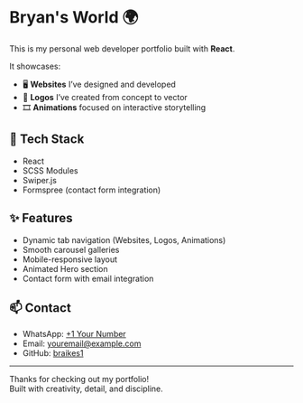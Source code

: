 # Bryan's World 🌍

This is my personal web developer portfolio built with **React**.

It showcases:
- 🖥️ **Websites** I’ve designed and developed
- 🧠 **Logos** I’ve created from concept to vector
- 🎞️ **Animations** focused on interactive storytelling

## 🔧 Tech Stack
- React
- SCSS Modules
- Swiper.js
- Formspree (contact form integration)

## ✨ Features
- Dynamic tab navigation (Websites, Logos, Animations)
- Smooth carousel galleries
- Mobile-responsive layout
- Animated Hero section
- Contact form with email integration

## 📫 Contact
- WhatsApp: [+1 Your Number](https://wa.me/9549804386)
- Email: [youremail@example.com](mailto:braikes.pro@gmail.com)
- GitHub: [braikes1](https://github.com/braikes1)

---

Thanks for checking out my portfolio!  
Built with creativity, detail, and discipline.
